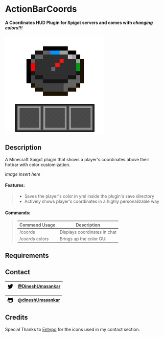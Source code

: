 # ActionBarCoords
__A Coordinates HUD Plugin for Spigot servers and comes with *changing colors!!!*__

![ActionBarCoords Logo](https://github.com/dineshUmasankar/ActionBarCoords/blob/master/images/ActionBarCoords_MediumLogo.png?raw=true)

## Description
A Minecraft Spigot plugin that shows a player's coordinates above their hotbar with color customization.

*image insert here*

#### Features:
>- Saves the player's color in yml inside the plugin's save directory
>- Actively shows player's coordinates in a highly personalizable way

#### Commands:
>|Command Usage|Description|
>|-------------|-----------|
>|/coords      |Displays coordinates in chat|
>|/coords colors|Brings up the color GUI|

## Requirements

## Contact

|![TwitterIconContact](https://github.com/dineshUmasankar/ActionBarCoords/blob/master/images/twitter-icon.png?raw=true)|[@DineshUmasankar](https://twitter.com/DineshUmasankar)|
|----------------------------------------------------------------------------------------------------------------------|-------------------------------------------------------|

|![GithubIconContact](https://github.com/dineshUmasankar/ActionBarCoords/blob/master/images/github-icon.png?raw=true)|[@dineshUmasankar](https://github.com/dineshUmasankar)|
|--------------------------------------------------------------------------------------------------------------------|------------------------------------------------------|
## Credits

Special Thanks to [Entypo](http://www.entypo.com/) for the icons used in my contact section.
